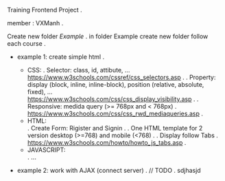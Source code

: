 Training Frontend Project . 
  
member : VXManh . 
  
Create new folder *Example* . 
in folder Example create new folder follow each course . 
  
- example 1: create simple html . 
    + CSS:
        . Selector: class, id, attibute, ...  
          https://www.w3schools.com/cssref/css_selectors.asp . 
        . Property: display (block, inline, inline-block), position (relative, absolute, fixed), ...  
          https://www.w3schools.com/css/css_display_visibility.asp . 
        . Responsive: medida query (>= 768px and < 768px) . 
          https://www.w3schools.com/css/css_rwd_mediaqueries.asp . 
    + HTML:  
        . Create Form: Rigister and Signin . 
        . One HTML template for 2 version desktop (>=768) and mobile (<768) . 
        . Display follow Tabs . 
          https://www.w3schools.com/howto/howto_js_tabs.asp . 
    + JAVASCRIPT:  
        . ...  

- example 2: work with AJAX (connect server) . 
    // TODO . 
  sdjhasjd